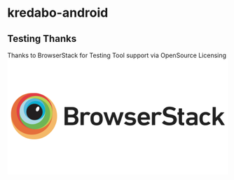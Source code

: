 # kredabo-android

## Testing Thanks
Thanks to BrowserStack for Testing Tool support via OpenSource Licensing ![BrowserStack](docs/browserstack-logo-600x315.png)
